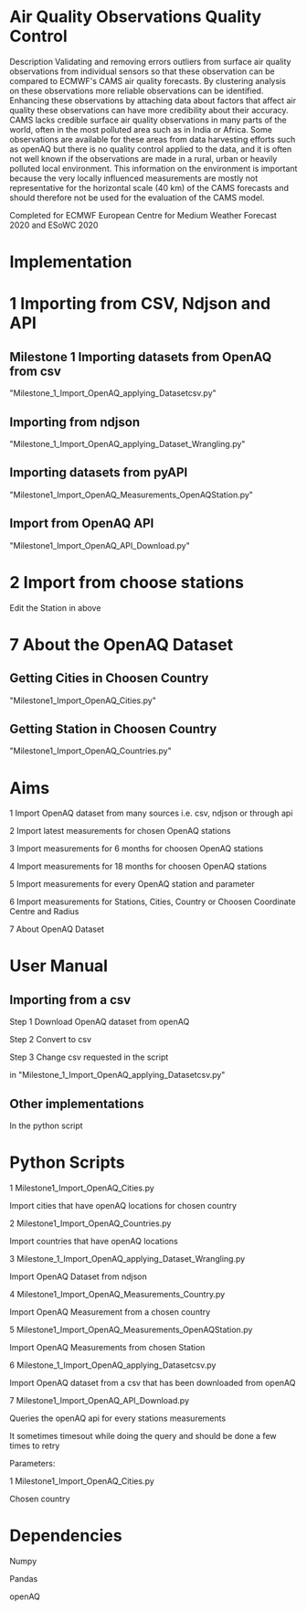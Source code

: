   
# Air Quality Observations Quality Control  

Description
Validating and removing errors outliers from surface air quality observations from individual sensors so that these observation can be compared to ECMWF's CAMS air quality forecasts. By clustering analysis on these observations more reliable observations can be identified. Enhancing these observations by attaching data about factors that affect air quality these observations can have more credibility about their accuracy. CAMS lacks credible surface air quality observations in many parts of the world, often in the most polluted area such as in India or Africa. Some observations are available for these areas from data harvesting efforts such as openAQ but there is no quality control applied to the data, and it is often not well known if the observations are made in a rural, urban or heavily polluted local environment. This information on the environment is important because the very locally influenced measurements are mostly not representative for the horizontal scale (40 km) of the CAMS forecasts and should therefore not be used for the evaluation of the CAMS model.

Completed for ECMWF European Centre for Medium Weather Forecast 2020 
and ESoWC 2020

# Implementation 

# 1 Importing from CSV, Ndjson and API 

## Milestone 1 Importing datasets from OpenAQ from csv 

"Milestone_1_Import_OpenAQ_applying_Datasetcsv.py"

## Importing from ndjson 

"Milestone_1_Import_OpenAQ_applying_Dataset_Wrangling.py"

## Importing datasets from pyAPI  

"Milestone1_Import_OpenAQ_Measurements_OpenAQStation.py"

## Import from OpenAQ API

"Milestone1_Import_OpenAQ_API_Download.py"

# 2 Import from choose stations 

Edit the Station in above

# 7 About the OpenAQ Dataset

## Getting Cities in Choosen Country

"Milestone1_Import_OpenAQ_Cities.py"

## Getting Station in Choosen Country 

"Milestone1_Import_OpenAQ_Countries.py"

# Aims 

1 Import OpenAQ dataset from many sources i.e. csv, ndjson or through api 

2 Import latest measurements for chosen OpenAQ stations

3 Import measurements for 6 months for choosen OpenAQ stations  

4 Import measurements for 18 months for choosen OpenAQ stations

5 Import measurements for every OpenAQ station and parameter

6 Import measurements for Stations, Cities, Country or Choosen Coordinate Centre and Radius

7 About OpenAQ Dataset 

# User Manual

## Importing from a csv 

Step 1 Download OpenAQ dataset from openAQ

Step 2 Convert to csv 

Step 3 Change csv requested in the script

in "Milestone_1_Import_OpenAQ_applying_Datasetcsv.py"

## Other implementations

In the python script


# Python Scripts 

1 Milestone1_Import_OpenAQ_Cities.py

Import cities that have openAQ locations for chosen country

2 Milestone1_Import_OpenAQ_Countries.py

Import countries that have openAQ locations

3 Milestone_1_Import_OpenAQ_applying_Dataset_Wrangling.py

Import OpenAQ Dataset from ndjson 

4 Milestone1_Import_OpenAQ_Measurements_Country.py

Import OpenAQ Measurement from a chosen country 

5 Milestone1_Import_OpenAQ_Measurements_OpenAQStation.py 

Import OpenAQ Measurements from chosen Station

6 Milestone_1_Import_OpenAQ_applying_Datasetcsv.py

Import OpenAQ dataset from a csv that has been downloaded from openAQ

7 Milestone1_Import_OpenAQ_API_Download.py

Queries the openAQ api for every stations measurements

It sometimes timesout while doing the query and should be done a few times to retry


Parameters: 

1 Milestone1_Import_OpenAQ_Cities.py

Chosen country


# Dependencies

Numpy 

Pandas 

openAQ
